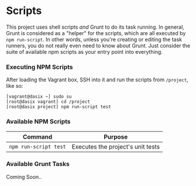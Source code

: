 Scripts
==========

This project uses shell scripts _and_ Grunt to do its task running.  In general,
Grunt is considered as a "helper" for the scripts, which are all executed by
`npm run-script`.  In other words, unless you're creating or editing the task
runners, you do not really even need to know about Grunt.  Just consider the
suite of available npm scripts as your entry point into everything.

### Executing NPM Scripts

After loading the Vagrant box, SSH into it and run the scripts from `/project`,
like so:

```shell
[vagrant@dasix ~] sudo su
[root@dasix vagrant] cd /project
[root@dasix project] npm run-script test
```

### Available NPM Scripts

Command                         | Purpose
------------------------------- | ----------------------------------------------
`npm run-script test`           | Executes the project's unit tests


### Available Grunt Tasks

Coming Soon..
